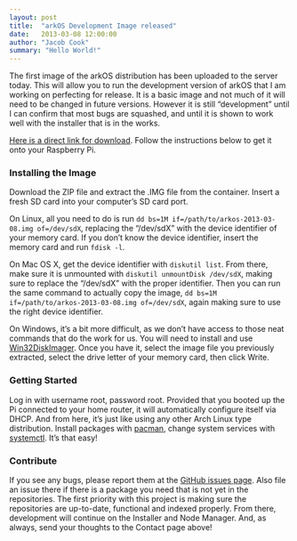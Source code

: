 ```yaml
---
layout: post
title:  "arkOS Development Image released"
date:   2013-03-08 12:00:00
author: "Jacob Cook"
summary: "Hello World!"
---
```

The first image of the arkOS distribution has been uploaded to the server today. This will allow you to run the development version of arkOS that I am working on perfecting for release. It is a basic image and not much of it will need to be changed in future versions. However it is still “development” until I can confirm that most bugs are squashed, and until it is shown to work well with the installer that is in the works.

[Here is a direct link for download](http://pkg.ark-os.org/arkos-2013-03-08.zip). Follow the instructions below to get it onto your Raspberry Pi.


### Installing the Image

Download the ZIP file and extract the .IMG file from the container. Insert a fresh SD card into your computer’s SD card port.

On Linux, all you need to do is run `dd bs=1M if=/path/to/arkos-2013-03-08.img of=/dev/sdX`, replacing the “/dev/sdX” with the device identifier of your memory card. If you don’t know the device identifier, insert the memory card and run `fdisk -l`.

On Mac OS X, get the device identifier with `diskutil list`. From there, make sure it is unmounted with `diskutil unmountDisk /dev/sdX`, making sure to replace the “/dev/sdX” with the proper identifier. Then you can run the same command to actually copy the image, `dd bs=1M if=/path/to/arkos-2013-03-08.img of=/dev/sdX`, again making sure to use the right device identifier.

On Windows, it’s a bit more difficult, as we don’t have access to those neat commands that do the work for us. You will need to install and use [Win32DiskImager](https://launchpad.net/win32-image-writer). Once you have it, select the image file you previously extracted, select the drive letter of your memory card, then click Write.

### Getting Started

Log in with username root, password root. Provided that you booted up the Pi connected to your home router, it will automatically configure itself via DHCP. And from here, it’s just like using any other Arch Linux type distribution. Install packages with [pacman](https://www.archlinux.org/pacman/pacman.8.html), change system services with [systemctl](http://www.dsm.fordham.edu/cgi-bin/man-cgi.pl?topic=systemctl). It’s that easy!

### Contribute

If you see any bugs, please report them at the [GitHub issues page](https://github.com/cznweb/arkos/issues). Also file an issue there if there is a package you need that is not yet in the repositories. The first priority with this project is making sure the repositories are up-to-date, functional and indexed properly. From there, development will continue on the Installer and Node Manager. And, as always, send your thoughts to the Contact page above!

